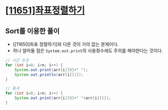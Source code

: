 # [[11651]좌표정렬하기](https://www.acmicpc.net/problem/11651)

## Sort를 이용한 풀이

- [[11650]좌표 정렬하기]와 다른 것이 거의 없는 문제이다.
- 하나 알아둘 점은 `System.out.print`의 사용횟수에도 주의를 해야한다는 것이다.

```java
// 시간 초과
for (int i=0; i<n; i++) {
    System.out.print(arr[i][0]+" ");
    System.out.println(arr[i][1]);
}

// 통과
for (int i=0; i<n; i++) {
    System.out.print(arr[i][0]+" "+arr[i][1]);
}
```